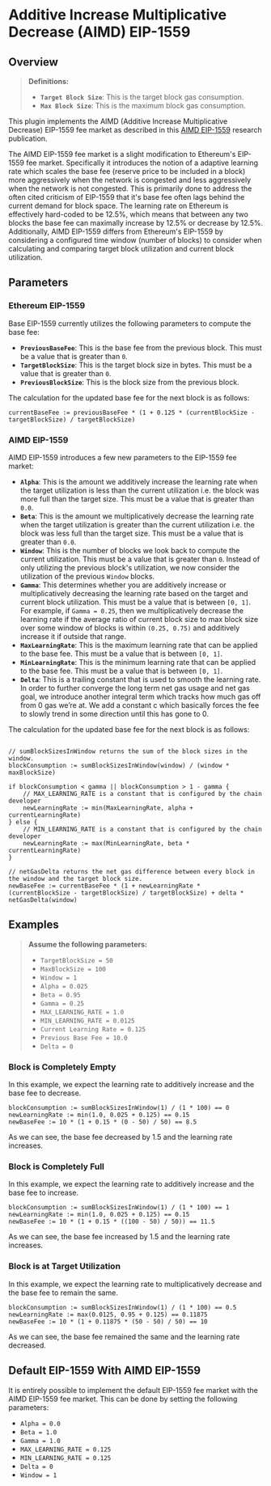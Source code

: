 # Additive Increase Multiplicative Decrease (AIMD) EIP-1559

## Overview

> **Definitions:**
>
> * **`Target Block Size`**: This is the target block gas consumption.
> * **`Max Block Size`**: This is the maximum block gas consumption.

This plugin implements the AIMD (Additive Increase Multiplicative Decrease)
EIP-1559 fee market as described in this
[AIMD EIP-1559](https://arxiv.org/abs/2110.04753) research publication.

The AIMD EIP-1559 fee market is a slight modification to Ethereum's EIP-1559 fee
market. Specifically it introduces the notion of a adaptive learning rate which
scales the base fee (reserve price to be included in a block) more aggressively
when the network is congested and less aggressively when the network is not
congested. This is primarily done to address the often cited criticism of
EIP-1559 that it's base fee often lags behind the current demand for block space.
The learning rate on Ethereum is effectively hard-coded to be 12.5%, which means
that between any two blocks the base fee can maximally increase by 12.5% or
decrease by 12.5%. Additionally, AIMD EIP-1559 differs from Ethereum's EIP-1559
by considering a configured time window (number of blocks) to consider when
calculating and comparing target block utilization and current block utilization.

## Parameters

### Ethereum EIP-1559

Base EIP-1559 currently utilizes the following parameters to compute the base fee:

* **`PreviousBaseFee`**: This is the base fee from the previous block. This must
  be a value that is greater than `0`.
* **`TargetBlockSize`**: This is the target block size in bytes. This must be a
  value that is greater than `0`.
* **`PreviousBlockSize`**: This is the block size from the previous block.

The calculation for the updated base fee for the next block is as follows:

```golang
currentBaseFee := previousBaseFee * (1 + 0.125 * (currentBlockSize - targetBlockSize) / targetBlockSize)
```

### AIMD EIP-1559

AIMD EIP-1559 introduces a few new parameters to the EIP-1559 fee market:

* **`Alpha`**: This is the amount we additively increase the learning rate when
  the target utilization is less than the current utilization i.e. the block was
  more full than the target size. This must be a value that is greater than `0.0`.
* **`Beta`**: This is the amount we multiplicatively decrease the learning rate
  when the target utilization is greater than the current utilization i.e. the
  block was less full than the target size. This must be a value that is greater
  than `0.0`.
* **`Window`**: This is the number of blocks we look back to compute the current
  utilization. This must be a value that is greater than `0`. Instead of only
  utilizing the previous block's utilization, we now consider the utilization of
  the previous `Window` blocks.
* **`Gamma`**: This determines whether you are additively increase or
  multiplicatively decreasing the learning rate based on the target and current
  block utilization. This must be a value that is between `[0, 1]`. For example,
  if `Gamma = 0.25`, then we multiplicatively decrease the learning rate if the
  average ratio of current block size to max block size over some window of
  blocks is within `(0.25, 0.75)` and additively increase it if outside that range.
* **`MaxLearningRate`**: This is the maximum learning rate that can be applied
  to the base fee. This must be a value that is between `[0, 1]`.
* **`MinLearningRate`**: This is the minimum learning rate that can be applied
  to the base fee. This must be a value that is between `[0, 1]`.
* **`Delta`**: This is a trailing constant that is used to smooth the learning
  rate. In order to further converge the long term net gas usage and net gas
  goal, we introduce another integral term which tracks how much gas off from 0
  gas we’re at. We add a constant c which basically forces the fee to slowly
  trend in some direction until this has gone to 0.

The calculation for the updated base fee for the next block is as follows:

```golang

// sumBlockSizesInWindow returns the sum of the block sizes in the window.
blockConsumption := sumBlockSizesInWindow(window) / (window * maxBlockSize)

if blockConsumption < gamma || blockConsumption > 1 - gamma {
    // MAX_LEARNING_RATE is a constant that is configured by the chain developer
    newLearningRate := min(MaxLearningRate, alpha + currentLearningRate)
} else {
    // MIN_LEARNING_RATE is a constant that is configured by the chain developer
    newLearningRate := max(MinLearningRate, beta * currentLearningRate)
}

// netGasDelta returns the net gas difference between every block in the window and the target block size.
newBaseFee := currentBaseFee * (1 + newLearningRate * (currentBlockSize - targetBlockSize) / targetBlockSize) + delta * netGasDelta(window)
```

## Examples

> **Assume the following parameters:**
>
> * `TargetBlockSize = 50`
> * `MaxBlockSize = 100`
> * `Window = 1`
> * `Alpha = 0.025`
> * `Beta = 0.95`
> * `Gamma = 0.25`
> * `MAX_LEARNING_RATE = 1.0`
> * `MIN_LEARNING_RATE = 0.0125`
> * `Current Learning Rate = 0.125`
> * `Previous Base Fee = 10.0`
> * `Delta = 0`

### Block is Completely Empty

In this example, we expect the learning rate to additively increase and the base
fee to decrease.

```golang
blockConsumption := sumBlockSizesInWindow(1) / (1 * 100) == 0
newLearningRate := min(1.0, 0.025 + 0.125) == 0.15
newBaseFee := 10 * (1 + 0.15 * (0 - 50) / 50) == 8.5
```

As we can see, the base fee decreased by 1.5 and the learning rate increases.

### Block is Completely Full

In this example, we expect the learning rate to additively increase and the base
fee to increase.

```golang
blockConsumption := sumBlockSizesInWindow(1) / (1 * 100) == 1
newLearningRate := min(1.0, 0.025 + 0.125) == 0.15
newBaseFee := 10 * (1 + 0.15 * ((100 - 50) / 50)) == 11.5
```

As we can see, the base fee increased by 1.5 and the learning rate increases.

### Block is at Target Utilization

In this example, we expect the learning rate to multiplicatively decrease and the
base fee to remain the same.

```golang
blockConsumption := sumBlockSizesInWindow(1) / (1 * 100) == 0.5
newLearningRate := max(0.0125, 0.95 + 0.125) == 0.11875
newBaseFee := 10 * (1 + 0.11875 * (50 - 50) / 50) == 10
```

As we can see, the base fee remained the same and the learning rate decreased.

## Default EIP-1559 With AIMD EIP-1559

It is entirely possible to implement the default EIP-1559 fee market with the
AIMD EIP-1559 fee market. This can be done by setting the following parameters:

* `Alpha = 0.0`
* `Beta = 1.0`
* `Gamma = 1.0`
* `MAX_LEARNING_RATE = 0.125`
* `MIN_LEARNING_RATE = 0.125`
* `Delta = 0`
* `Window = 1`
